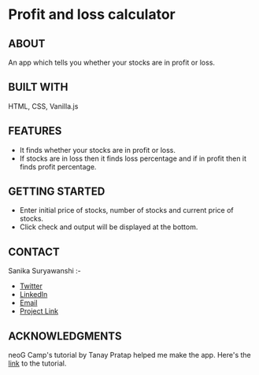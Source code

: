 # Profit and loss calculator

<h2>ABOUT</h2>
An app which tells you whether your stocks are in profit or loss.

<h2>BUILT WITH </h2>
HTML, CSS, Vanilla.js

<h2>FEATURES</h2>
<ul>
  <li>It finds whether your stocks are in profit or loss.</li>
  <li>If stocks are in loss then it finds loss percentage and if in profit then it finds profit percentage.</li>
</ul>
 
<h2>GETTING STARTED</h2>
<ul>
  <li>Enter initial price of stocks, number of stocks and current price of stocks.</li>
  <li>Click check and output will be displayed at the bottom.</li>
</ul>

<h2>CONTACT</h2>
Sanika Suryawanshi :- 
<ul>
  <li><a href="https://twitter.com/Sanika_0305">Twitter</a></li>
  
  <li><a href="https://www.linkedin.com/in/sanika-suryawanshi-b17181205/">LinkedIn</a></li>

  <li><a href="mailto:sanikasuryawanshi0305@gmail.com">Email</a></li>

  <li><a href="https://profit-loss-stocks-calculator.netlify.app/">Project Link</a></li>
</ul>

<h2>ACKNOWLEDGMENTS</h2> 
neoG Camp's tutorial by Tanay Pratap helped me make the app.
Here's the <a href="https://www.youtube.com/watch?v=P0dL7sl5jIc">link</a> to the tutorial.
